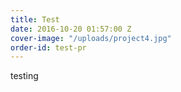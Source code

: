 ```yaml
---
title: Test
date: 2016-10-20 01:57:00 Z
cover-image: "/uploads/project4.jpg"
order-id: test-pr
---
```


testing